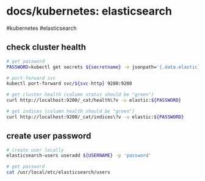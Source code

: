 # docs/kubernetes: elasticsearch
#kubernetes #elasticsearch

## check cluster health

```bash
# get password
PASSWORD=kubectl get secrets ${secretname} -o jsonpath='{.data.elastic}' | base64 -d

# port-forward svc
kubectl port-forward svc/${svc-http} 9200:9200

# get cluster health (column status should be "green")
curl http://localhost:9200/_cat/health\?v -u elastic:${PASSWORD}

# get indices (column health should be "green")
curl http://localhost:9200/_cat/indices\?v -u elastic:${PASSWORD}
```

## create user password

```bash
# create user locally
elasticsearch-users useradd ${USERNAME} -p 'password'

# get password
cat /usr/local/etc/elasticsearch/users
```